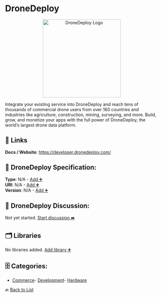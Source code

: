 # DroneDeploy
<p align="center">
    <img width="256" src="https://raw.githubusercontent.com/apis-list/apis-list/main/apis/dronedeploy/logo_256x256.png" alt="DroneDeploy Logo"/>
</p>
Integrate your existing service into DroneDeploy and reach tens of thousands of commercial drone users from over 160 countries and industries like agriculture, construction, mining, surveying, and more. Build, grow, and monetize your apps with the full power of DroneDeploy, the world’s largest drone data platform.

##  🔗 Links
**Docs / Website**: https://developer.dronedeploy.com/

## 🧬 DroneDeploy Specification:
**Type**: N/A - [Add ➕](https://github.com/apis-list/apis-list/edit/main/apis/dronedeploy/dronedeploy.yaml)  
**URI**: N/A - [Add ➕](https://github.com/apis-list/apis-list/edit/main/apis/dronedeploy/dronedeploy.yaml)  
**Version**: N/A - [Add ➕](https://github.com/apis-list/apis-list/edit/main/apis/dronedeploy/dronedeploy.yaml)

## 💬 DroneDeploy Discussion:
Not yet started. [Start discussion ➡️](https://github.com/apis-list/apis-list/discussions/new)

## 🗂️ Libraries

No libraries added. [Add library ➕](https://github.com/apis-list/apis-list/edit/main/apis/dronedeploy/dronedeploy.yaml)    


## 🗄️ Categories:
- [Commerce](https://github.com/apis-list/apis-list#commerce-)- [Development](https://github.com/apis-list/apis-list#development-)- [Hardware](https://github.com/apis-list/apis-list#hardware-)

🔙  [Back to List](https://github.com/apis-list/apis-list)
